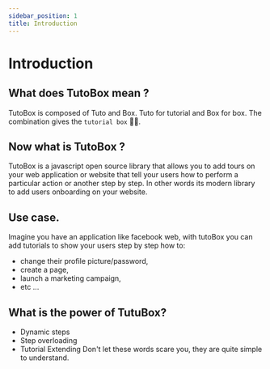```yaml
---
sidebar_position: 1
title: Introduction
---
```


# Introduction

## What does TutoBox mean ?
TutoBox is composed of Tuto and Box. Tuto for tutorial and Box for box. The combination gives the `tutorial box` 🤷‍♀️.

## Now what is TutoBox ?
TutoBox is a javascript open source library that allows you to add tours on your web application or website that tell your users how to perform a particular action or another step by step.
In other words its modern library to add users onboarding on your website.

## Use case.
Imagine you have an application like facebook web, with tutoBox you can add tutorials to show your users step by step how to:
- change their profile picture/password,
- create a page,
- launch a marketing campaign,
- etc ...

## What is the power of TutuBox?
- Dynamic steps
- Step overloading
- Tutorial Extending
Don't let these words scare you, they are quite simple to understand.